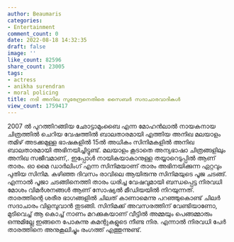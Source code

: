 ```yaml
---
author: Beaumaris
categories:
- Entertainment
comment_count: 0
date: 2022-08-18 14:32:35
draft: false
image: ''
like_count: 82596
share_count: 23005
tags:
- actress
- anikha surendran
- moral policing
title: നടി അനിഖ സുരേന്ദ്രനെതിരെ സൈബർ സദാചാരവാദികൾ
view_count: 1759417
---
```


2007 ൽ പുറത്തിറങ്ങിയ ഛോട്ടാമുംബൈ എന്ന മോഹൻലാൽ നായകനായ ചിത്രത്തിൽ ചെറിയ വേഷത്തിൽ ബാലതാരമായി എത്തിയ അനിഖ മലയാളം തമിഴ് അടക്കമുള്ള ഭാഷകളിൽ 15ൽ അധികം സിനിമകളിൽ അനിഖ ബാലതാരമായി അഭിനയിച്ചിട്ടുണ്ട്. മലയാളം കൂടാതെ അന്യഭാഷാ ചിത്രങ്ങളിലും അനിഖ സജീവമാണ്,. ഇപ്പോൾ നായികയാകാനുള്ള തയ്യാറെടുപ്പിൽ ആണ് താരം. ഓ മൈ ഡാർലിംഗ് എന്ന സിനിമയാണ് താരം അഭിനയിക്കുന്ന ഏറ്റവും പുതിയ സിനിമ. കഴിഞ്ഞ ദിവസം രാവിലെ ആയിരുന്നു സിനിമയുടെ പൂജ ചടങ്ങ്. എന്നാൽ പൂജാ ചടങ്ങിനെത്തി താരം ധരിച്ച വേഷവുമായി ബന്ധപ്പെട്ട നിരവധി മോശം വിമർശനങ്ങൾ ആണ് സോഷ്യൽ മീഡിയയിൽ നിറയുന്നത്. താരത്തിന്റെ ശരീര ഭാഗങ്ങളിൽ ചിലത് കാണാമെന്നു പറഞ്ഞുകൊണ്ട് ചിലർ സദാചാരം വിളമ്പുവാൻ തുടങ്ങി. സിനിമക്ക് അവസരത്തിന് വേണ്ടിയാണോ, മുടിവെച്ച് ആ കൊച്ച് നാണം മറക്കുകയാണ് വീട്ടിൽ അമ്മയും പെങ്ങമ്മാരും ഒന്നുമില്ലേ ഇങ്ങനെ പോകുന്നു കമന്റുകളുടെ നീണ്ട നിര. എന്നാൽ നിരവധി പേർ താരത്തിനെ അനുകൂലിച്ചും രംഗത്ത് എത്തുന്നുണ്ട്.